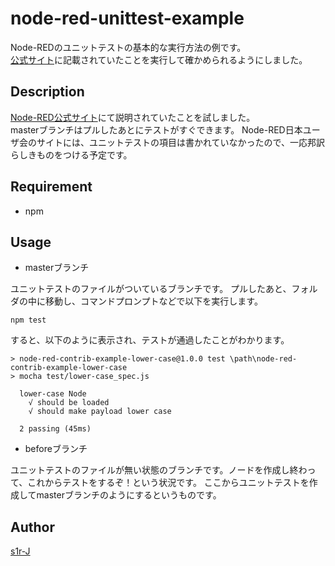 node-red-unittest-example
====

Node-REDのユニットテストの基本的な実行方法の例です。  
[公式サイト](https://nodered.org/docs/creating-nodes/first-node#testing-your-node-in-node-red)に記載されていたことを実行して確かめられるようにしました。

## Description

[Node-RED公式サイト](https://nodered.org/docs/creating-nodes/first-node#testing-your-node-in-node-red)にて説明されていたことを試しました。  
masterブランチはプルしたあとにテストがすぐできます。
Node-RED日本ユーザ会のサイトには、ユニットテストの項目は書かれていなかったので、一応邦訳らしきものをつける予定です。

## Requirement

- npm

## Usage

- masterブランチ

 ユニットテストのファイルがついているブランチです。
プルしたあと、フォルダの中に移動し、コマンドプロンプトなどで以下を実行します。
```
npm test
```

 すると、以下のように表示され、テストが通過したことがわかります。
```
> node-red-contrib-example-lower-case@1.0.0 test \path\node-red-contrib-example-lower-case
> mocha test/lower-case_spec.js

  lower-case Node
    √ should be loaded
    √ should make payload lower case

  2 passing (45ms)
```

- beforeブランチ

 ユニットテストのファイルが無い状態のブランチです。ノードを作成し終わって、これからテストをするぞ！という状況です。
ここからユニットテストを作成してmasterブランチのようにするというものです。

## Author

[s1r-J](https://github.com/s1r-J)